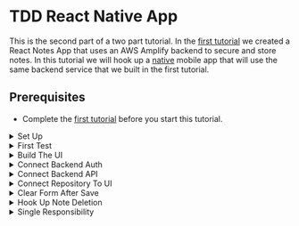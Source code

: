 # TDD React Native App

This is the second part of a two part tutorial. In the [first tutorial](https://github.com/pairing4good/tdd-amplify-react) we created a React Notes App that uses an AWS Amplify backend to secure and store notes. In this tutorial we will hook up a [native](https://en.wikipedia.org/wiki/Mobile_app#Native_app) mobile app that will use the same backend service that we built in the first tutorial.

## Prerequisites

- Complete the [first tutorial](https://github.com/pairing4good/tdd-amplify-react) before you start this tutorial.

<details>
  <summary>Set Up</summary>

## Set Up

- Run `npm install --global expo-cli`
- `cd` to the directory where you store your git repositories
- Run `expo init tdd-amplify-react-native` and select the `blank` template when prompted.
- Run `cd tdd-amplify-react-native`
- Run `npm start`
- In the `Metro Bundler` window found at http://localhost:19002/ click the `Run in web browser` option on the left navigation
- You should see the following message in your browser `Open up App.js to start working on your app!`

- Commit

[Code for this section](https://github.com/pairing4good/tdd-amplify-react-native/commit/e394249d96eba901075e26b1832ea54fec24ca41)

</details>

<details>
  <summary>First Test</summary>

## First Test

- In a new terminal window run `npm install cypress --save-dev` to install Cypress via [npm](https://www.npmjs.com):
- Run `npx cypress open`
- Configure the base url in the `cypress.json` file

```js
{
    "baseUrl": "http://localhost:19006"
}
```

- One of the benefits of using Expo is that it provides multiple ways to access your application. For this test we are using the web browser version to quickly verify the apps behavior.

- Run one or two of the Cypress `examples` to make sure everything is set up correctly.
- **Once you have verified that Cypress is running correctly, delete the `cypress/integration/examples/` directory so that your tests will run faster on your [Continuous Integration (CI) Server](https://en.wikipedia.org/wiki/Continuous_integration).**
- Create a new test called `note.spec.js` under the `cypress\integration\` directory in your project
- Add the following tests to drive the same UI that you created in the first tutorial.

```js
describe("Note Capture", () => {
  before(() => {
    cy.visit("/");
  });

  it("should have header", () => {
    cy.get("[data-testid=note-header]").should("have.text", "My Notes App");
  });

  it("should create a note when name and description provided", () => {
    //cy.get('[data-testid=test-name-0]').should('not.exist');
    //cy.get('[data-testid=test-description-0]').should('not.exist');

    cy.get("[data-testid=note-name-field]").type("test note");
    cy.get("[data-testid=note-description-field]").type(
      "test note description"
    );
    cy.get("[data-testid=note-form-submit]").click();

    // cy.get('[data-testid=note-name-field]').should('have.value', '');
    // cy.get('[data-testid=note-description-field]').should('have.value', '');

    cy.get("[data-testid=test-name-0]").should("have.text", "test note");
    cy.get("[data-testid=test-description-0]").should(
      "have.text",
      "test note description"
    );
  });

  it("should delete note", () => {
    cy.get("[data-testid=test-button-0]").click();

    // cy.get('[data-testid=test-name-0]').should('not.exist')
    // cy.get('[data-testid=test-description-0]').should('not.exist')
  });

  it("should have an option to sign out", () => {
    cy.get("[data-testid=aws-amplify__auth--sign-out-button]").click();
    cy.get(
      "[data-testid=aws-amplify__auth--sign-in-to-your-account-text]"
    ).should("exist");
  });
});
```

- The commented out lines (`//`) will not work until we hook up the backend API

- Run `expo start --web`

Before we proceed let's add a script to run cypress into the `package.json` file in the `scripts` section.

```js
"scripts": {
    "start": "react-scripts start",
    "build": "react-scripts build",
    "test": "react-scripts test",
    "eject": "react-scripts eject",
    "cypress:open": "cypress open"
  }
```

- Now you can run `npm run cypress:open` to open cypress
- Select the `note.spec.js` test

- The tests are Red

Our objective will be to get to Green as quickly as we can in the simplest way possible. Since the backend already exists we will use it as is and build out just enough UI to make it turn Green. Once it is Green then we will Refactor.

[Code for this section](https://github.com/pairing4good/tdd-amplify-react-native/commit/a891634380beff0c0b68a89b7024b2636b36d531)

</details>

<details>
  <summary>Build The UI</summary>

## Build The UI

Build out the simplest UI that will cause the Cypress test to go Green. Once we have green then we will refactor and expand the UI's functionality.

```js
import React from "react";
import { Text, View, TextInput, Button } from "react-native";

export default function App() {
  return (
    <View>
      <Text testID="note-header">My Notes App</Text>
      <TextInput testID="note-name-field" />
      <TextInput testID="note-description-field" />
      <Button testID="note-form-submit" title="Create Note" />

      <Text testID="test-name-0">test note</Text>
      <Text testID="test-description-0">test note description</Text>
      <Button testID="test-button-0" title="Delete note" />
    </View>
  );
}
```

- React Native uses different components than React

  - [View](https://reactnative.dev/docs/view)
  - [Text](https://reactnative.dev/docs/text)
  - [TextInput](https://reactnative.dev/docs/textinput)
  - [Button](https://reactnative.dev/docs/button)

- In React Native `testID` replaces React's `data-testid` but they both render to the same element id in the web.

- Run the Cypress test
- Green
- Commit

[Code for this section](https://github.com/pairing4good/tdd-amplify-react-native/commit/8841993a22da1eb4fdb146870df0c049aa1cdcfe)

</details>

<details>
  <summary>Connect Backend Auth</summary>

## Connect Backend Auth

We want to reuse the same Amplify backend authentication that we created in the first tutorial.

- Go to http://console.aws.amazon.com/
- Select `AWS Amplify`
- Select the application you created in the first tutorial
- Select the `Backend environments` tab
- Select the `Local setup instructions` section
- Copy the provided command (ie: `amplify pull --appId xxxxxxxxxxx --envName xxx`)
- Run the command you copied at the root of your project

```
? Choose your default editor: Visual Studio Code
? Choose the type of app that you're building: javascript
Please tell us about your project
? What javascript framework are you using: react-native
? Source Directory Path:  /
? Distribution Directory Path: /
? Build Command:  npm run-script build
? Start Command: npm run-script start
? Do you plan on modifying this backend?: No
```

- This created the `aws-export.js` and added it to `.gitignore` so that your user credentials are not committed
- Run `npm install aws-amplify-react-native`

- Add authentication to `App.js`

```js
...
import { withAuthenticator } from "aws-amplify-react-native"
import Amplify from "aws-amplify"
import awsconfig from './aws-exports';

Amplify.configure({
  ...awsconfig,
  Analytics: {
    disabled: true,
  },
});

function App() {
  return (
...
  );
}

export default withAuthenticator(App, true)
```

- The `aws-amplify-react-native` library has an [issue](https://github.com/aws-amplify/amplify-js/issues/5918) that requires adding the `Analytics: {disabled: true}` option to the `Amplify.configure` function.

- Add the following to the bottom of the `cypress/support/commands.js` file

```js
const Auth = require("aws-amplify").Auth;
import "cypress-localstorage-commands";
const username = Cypress.env("username");
const password = Cypress.env("password");
const userPoolId = Cypress.env("userPoolId");
const clientId = Cypress.env("clientId");

const awsconfig = {
  aws_user_pools_id: userPoolId,
  aws_user_pools_web_client_id: clientId,
};
Auth.configure(awsconfig);

Cypress.Commands.add("signIn", () => {
  cy.then(() => Auth.signIn(username, password)).then((cognitoUser) => {
    const idToken = cognitoUser.signInUserSession.idToken.jwtToken;
    const accessToken = cognitoUser.signInUserSession.accessToken.jwtToken;

    const makeKey = (name) => `CognitoIdentityServiceProvider
        .${cognitoUser.pool.clientId}
        .${cognitoUser.username}.${name}`;

    cy.setLocalStorage(makeKey("accessToken"), accessToken);
    cy.setLocalStorage(makeKey("idToken"), idToken);
    cy.setLocalStorage(
      `CognitoIdentityServiceProvider.${cognitoUser.pool.clientId}.LastAuthUser`,
      cognitoUser.username
    );
  });
  cy.saveLocalStorage();
});
```

- Create a new file at the root of your project named `cypress.env.json` with the following content

```json
{
  "username": "[Login username you just created]",
  "password": "[Login password you just created]",
  "userPoolId": "[The `aws_user_pools_id` value found in your `src/aws-exports.js`]",
  "clientId": "[The `aws_user_pools_web_client_id` value found in your `src/aws-exports.js`]"
}
```

- Add `cypress.env.json` to `.gitignore` so that it will not be committed and pushed to GitHub

```
#amplify
amplify/\#current-cloud-backend
...
amplifyconfiguration.dart
amplify-build-config.json
amplify-gradle-config.json
amplifytools.xcconfig
.secret-*
cypress.env.json
```

- Add the following set ups and tear downs to `cypress/integration/note.spec.js`

```js
before(() => {
  cy.signIn();
  cy.visit("/");
});

after(() => {
  cy.clearLocalStorageSnapshot();
  cy.clearLocalStorage();
});

beforeEach(() => {
  cy.restoreLocalStorage();
});

afterEach(() => {
  cy.saveLocalStorage();
});
```

- Run the Cypress tests
- Green!
- Commit

[Code for this section](https://github.com/pairing4good/tdd-amplify-react-native/commit/1fb5a25acc72e15c053ea1ad5df988a704540d80)

</details>

<details>
  <summary>Connect Backend API</summary>

## Connect Backend API

We want to reuse the same Amplify backend API that we created in the first tutorial.

- Go to http://console.aws.amazon.com/
- Select `AWS AppSync`
- Select the application you created in the first tutorial
- In the `Integrate with your app` section select the `JavaScript` tab
- Copy the `amplify add codegen --apiId xxxxxxxxxxxxxxxxxxxx` command
- Select `Schema` on the left navigation bar
- Click the `Export schema` dropdown
- Select `schema.json`
- Once it has downloaded move the file to the root of your project
- Run the command you copied (`amplify add codegen --apiId xxxxxxxxxxxxxxxxxxxx`)

```
? Choose the type of app that you're building: javascript
? What javascript framework are you using: react-native
? Choose the code generation language target: javascript
? Enter the file name pattern of graphql queries, mutations and subscriptions: src/graphql/**/*.js
? Do you want to generate/update all possible GraphQL operations - queries, mutations and subscriptions: Yes
? Enter maximum statement depth [increase from default if your schema is deeply nested]: 2
```

- Create a new folder in the `src` directory called `test`
- Create a new file named `NoteRepository.test.js`

```js
import { save, findAll, deleteById } from "../common/NoteRepository";
import { API } from "aws-amplify";
import {
  createNote as createNoteMutation,
  deleteNote as deleteNoteMutation,
} from "../graphql/mutations";
import { listNotes } from "../graphql/queries";

const mockGraphql = jest.fn();
const id = "test-id";

beforeEach(() => {
  API.graphql = mockGraphql;
});

afterEach(() => {
  jest.clearAllMocks();
});

it("should create a new note", () => {
  const note = { name: "test name", description: "test description" };

  save(note);

  expect(mockGraphql.mock.calls.length).toBe(1);
  expect(mockGraphql.mock.calls[0][0]).toStrictEqual({
    query: createNoteMutation,
    variables: { input: note },
  });
});

it("should findAll notes", () => {
  const note = { name: "test name", description: "test description" };

  findAll(note);

  expect(mockGraphql.mock.calls.length).toBe(1);
  expect(mockGraphql.mock.calls[0][0]).toStrictEqual({ query: listNotes });
});

it("should delete note by id", () => {
  deleteById(id);

  expect(mockGraphql.mock.calls.length).toBe(1);
  expect(mockGraphql.mock.calls[0][0]).toStrictEqual({
    query: deleteNoteMutation,
    variables: { input: { id } },
  });
});
```

- Run `npm install jest-expo --save-dev`
- Add the following to your `package.json` file

```json
"scripts": {
  ...
  "test": "jest --watch --testPathPattern=src/test"
},
"jest": {
  "preset": "jest-expo"
}
```

- Run `npm install react-test-renderer --save-dev`
- Run `npm install @react-native-community/netinfo`
- Run `npm run test`

- The tests go Red

- Create a new folder in the `src` directory called `common`
- Create a new file named `NoteRepository.js`

```js
import { API } from "aws-amplify";
import { listNotes } from "../graphql/queries";

export async function findAll() {
  const apiData = await API.graphql({ query: listNotes });
  return apiData.data.listNotes.items;
}
```

- One test goes Green

```js
...
import { createNote as createNoteMutation, deleteNote as deleteNoteMutation} from '../graphql/mutations';

...

export async function save(note){
    const apiData = await API.graphql({ query: createNoteMutation, variables: { input: note } });
    return apiData.data.createNote;
}
```

- One more test goes Green

```js
export async function deleteById(id) {
  return await API.graphql({
    query: deleteNoteMutation,
    variables: { input: { id } },
  });
}
```

- The final test goes Green
- Run the Cypress tests.
- Green!
- Commit

[Code for this section](https://github.com/pairing4good/tdd-amplify-react-native/commit/647dff44562ffa491d5fc1150986dfb3609fb0e2)

</details>

<details>
  <summary>Connect Repository To UI</summary>

## Connect Repository To UI

Now we will test drive the creation and listing of notes

- Uncomment the assertions that will drive us to save the note in `cypress/integration/note.spec.js`

```js
    it('should create a note when name and description provided', () => {
        cy.get('[data-testid=test-name-0]').should('not.exist');
        cy.get('[data-testid=test-description-0]').should('not.exist');
```

- We have a failing test that will drive our production code changes.

```js
import React, { useState, useEffect } from 'react';
...
import { findAll, save } from './src/common/NoteRepository';
...

function App() {
  const [notes, setNotes] = useState([]);
  const [formData, setFormData] = useState({ name: '', description: '' });

  useEffect(() => {
    fetchNotesCallback();
  }, []);

  async function fetchNotesCallback() {
    const notes = await findAll()
    if(notes)
      setNotes(notes);
    else
      setNotes([])
  }

  async function createNote() {
    const newNote = await save(formData);
    const updatedNoteList = [ ...notes, newNote ];
    setNotes(updatedNoteList);
  }

  return (
    <View>
      ...
      <TextInput testID="note-name-field"
        onChangeText={text => setFormData({
          ...formData, 'name': text}
        )}
        value={formData.name}/>

      <TextInput testID="note-description-field"
        onChangeText={text => setFormData({
          ...formData, 'description': text}
        )}
        value={formData.description}/>

      <Button testID="note-form-submit"
        title="Create Note"
        onPress={createNote}/>

      {
        notes.map((note, index) => (
          <div>
            <Text testID={"test-name-" + index}>{note.name}</Text>
            <Text testID={"test-description-" + index}>{note.description}</Text>
            <Button testID={"test-button-" + index} title="Delete note" />
          </div>
        ))
      }
    </View>
  );
}
...
```

Here are syntax differences between React and React Native

- React's `onChange` is replaced with `onChangeText` in React Native
- React passes an event `e` to the `onChange` function where React Native just passes the actual text to the `onChangeText` function
- React's `onClick` is replaced with `onPress` in React Native

- Rerun all of the tests
- Green!
- Commit

[Code for this section](https://github.com/pairing4good/tdd-amplify-react-native/commit/6dc746dd3ee168ef52d8cc8d7f90f5a8cdd5f68c)

</details>

<details>
  <summary>Clear Form After Save</summary>

## Clear Form After Save

Now we will test drive clearing the form values on save

- Uncomment the assertions that will drive us to clear the note form in `cypress/integration/note.spec.js`

```js
cy.get("[data-testid=note-name-field]").should("have.value", "");
cy.get("[data-testid=note-description-field]").should("have.value", "");
```

- We have a failing test that will drive our production code changes.

```js
...
function App() {
...
  async function createNote() {
    ...
    setFormData({name: '', description: ''});
  }
...
```

- Rerun all of the tests
- Green!
- Commit

[Code for this section](https://github.com/pairing4good/tdd-amplify-react-native/commit/b4351d11328af0a275c89c55573589bace4ff04a)

</details>

<details>
  <summary>Hook Up Note Deletion</summary>

## Hook Up Note Deletion

Now we will test drive the deletion of a note

- Uncomment the assertions that will drive us to delete a note in `cypress/integration/note.spec.js`

```js
cy.get("[data-testid=test-name-0]").should("not.exist");
cy.get("[data-testid=test-description-0]").should("not.exist");
```

- We have a failing test that will drive our production code changes.

```js
...
import { findAll, save, deleteById } from './src/common/NoteRepository';
...

function App() {
  ...

  async function deleteNoteCallback( id ) {
    const newNotesArray = notes.filter(note => note.id !== id);
    setNotes(newNotesArray);
    await deleteById(id);
  }

  return (
    <View>
      ...

      <Button testID="note-form-submit"
        title="Create Note"
        onPress={createNote}/>

      {
        notes.map((note, index) => (
          <div>
            ...
            <Button testID={"test-button-" + index}
              onPress={() => deleteNoteCallback(note.id)}
              title="Delete note" />
          </div>
        ))
      }
    </View>
  );
}
...
```

- Rerun all of the tests
- Green!
- Commit

[Code for this section](https://github.com/pairing4good/tdd-amplify-react-native/commit/2062f451c66e3032c540c06c62d5bb8d71f23ded)

</details>

<details>
  <summary>Single Responsibility</summary>

## Single Responsibility

The `App` component is doing way too much. Let's pull the form and the list out into separate components.

- Create a new `note` folder in the `src` directory
- Create a new component named `NoteForm.js` in the `note` directory
- Copy the form to this new component

```js
import React from "react";
import { TextInput, Button } from "react-native";

function NoteForm(props) {
  return (
    <div>
      <TextInput
        testID="note-name-field"
        onChangeText={(text) =>
          props.setFormData({
            ...props.formData,
            name: text,
          })
        }
        value={props.formData.name}
      />

      <TextInput
        testID="note-description-field"
        onChangeText={(text) =>
          props.setFormData({
            ...props.formData,
            description: text,
          })
        }
        value={props.formData.description}
      />

      <Button
        testID="note-form-submit"
        title="Create Note"
        onPress={props.createNote}
      />
    </div>
  );
}

export default NoteForm;
```

- Add the `NoteForm` component to `App.js`

```js
...
import { Text, View, Button } from 'react-native';
...
import NoteForm from './src/note/NoteForm';

...

  return (
    <View>
      ...

      <NoteForm setFormData={setFormData}
        formData={formData}
        createNote={createNote}/>

      ...
    </View>
  );
}
...
```

- Rerun all of your tests
- Green

- Pull out a `Header` component

```js
import React from "react";
import { Text } from "react-native";

function Header() {
  return <Text testID="note-header">My Notes App</Text>;
}

export default Header;
```

```js
...
import Header from './src/note/Header';
...
  return (
    <View>
      <Header/>
      ...
    </View>
  );
}
...
```

- Rerun all of your tests
- Green

- Pull out a `NoteList` component

```js
import React from "react";
import { Text, Button } from "react-native";

function NoteList(props) {
  return (
    <div>
      {props.notes.map((note, index) => (
        <div>
          <Text testID={"test-name-" + index}>{note.name}</Text>
          <Text testID={"test-description-" + index}>{note.description}</Text>
          <Button
            testID={"test-button-" + index}
            onPress={() => props.deleteNoteCallback(note.id)}
            title="Delete note"
          />
        </div>
      ))}
    </div>
  );
}

export default NoteList;
```

```js
...
import { View} from 'react-native';
...
import NoteList from './src/note/NoteList';

...

function App() {
  ...
  return (
    <View>
      ...
      <NoteList notes={notes}
        deleteNoteCallback={deleteNoteCallback}/>
    </View>
  );
}
...
```

- Rerun all of your tests
- Green
- Commit

[Code for this section]()

</details>
